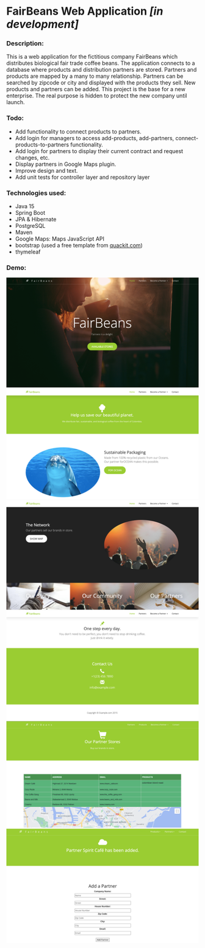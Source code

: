 # FairBeans Web Application *[in development]*

### Description:
This is a web application for the fictitious company FairBeans which distributes biological fair trade coffee beans.
The application connects to a database where products and distribution partners are stored. Partners and products are mapped by a many to many relationship. Partners can be searched by zipcode or city and displayed with the products they sell. New products and partners can be added. This project is the base for a new enterprise. The real purpose is hidden to protect the new company until launch.

### Todo:
* Add functionality to connect products to partners.
* Add login for managers to access add-products, add-partners, connect-products-to-partners functionality.
* Add login for partners to display their current contract and request changes, etc.
* Display partners in Google Maps plugin.
* Improve design and text.
* Add unit tests for controller layer and repository layer

### Technologies used:
* Java 15
* Spring Boot
* JPA & Hibernate
* PostgreSQL
* Maven
* Google Maps: Maps JavaScript API
* bootstrap (used a free template from [quackit.com](https://www.quackit.com/html/templates/))
* thymeleaf


### Demo:
![demo image](/src/main/resources/static/images/home-demo-1.png)
![demo image](/src/main/resources/static/images/home-demo-2.png)
![demo image](/src/main/resources/static/images/home-demo-3.png)
![demo image](src/main/resources/static/images/home-demo-4.png)
![demo image](/src/main/resources/static/images/partners-demo.png)
![demo image](/src/main/resources/static/images/add-partners-demo.png)

